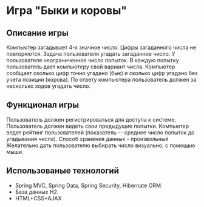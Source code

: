 # Игра "Быки и коровы"
## Описание игры
Компьютер загадывает 4-х значное число. Цифры загаданного числа не
повторяются. Задача пользователя угадать загаданное число. У
пользователя неограниченное число попыток. В каждую попытку
пользователь дает компьютеру свой вариант числа. Компьютер сообщает
сколько цифр точно угадано (бык) и сколько цифр угадано без учета
позиции (корова). По ответу компьютера пользователь должен за
несколько ходов угадать число.
## Функционал игры
Пользователь должен регистрироваться для доступа к системе.
Пользователь должен видеть свои предыдущие попытки.
Компьютер ведет рейтинг пользователей (показатель -- среднее число
попыток до угадывания числа).
Способ хранения данных - произвольный
Желательно дать пользователю выбирать число визуально, с помощью мыши.
## Использованые технологий
- Spring MVC, Spring Data, Spring Security, Hibernate ORM.
- База данных H2.
- HTML+CSS+AJAX